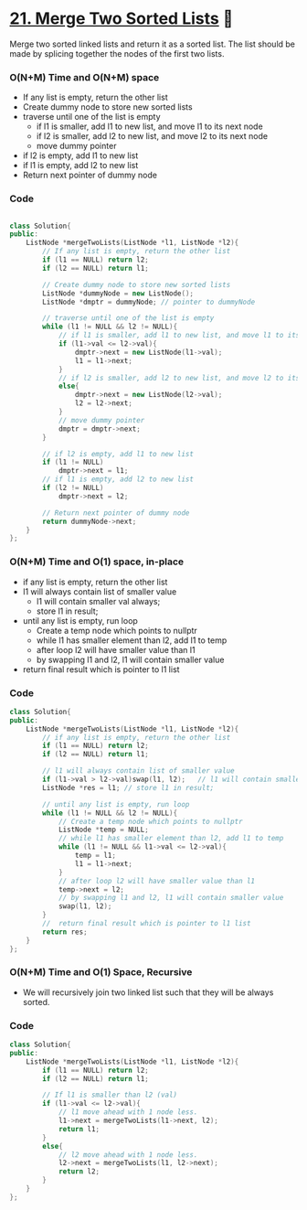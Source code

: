 # [21. Merge Two Sorted Lists](https://leetcode.com/problems/merge-two-sorted-lists/) 🌟

Merge two sorted linked lists and return it as a sorted list. The list should be made by splicing together the nodes of the first two lists.

### O(N+M) Time and O(N+M) space

- If any list is empty, return the other list
- Create dummy node to store new sorted lists
- traverse until one of the list is empty
  - if l1 is smaller, add l1 to new list, and move l1 to its next node
  - if l2 is smaller, add l2 to new list, and move l2 to its next node
  - move dummy pointer
- if l2 is empty, add l1 to new list
- if l1 is empty, add l2 to new list
- Return next pointer of dummy node

### Code

```cpp

class Solution{
public:
    ListNode *mergeTwoLists(ListNode *l1, ListNode *l2){
        // If any list is empty, return the other list
        if (l1 == NULL) return l2;
        if (l2 == NULL) return l1;

        // Create dummy node to store new sorted lists
        ListNode *dummyNode = new ListNode();
        ListNode *dmptr = dummyNode; // pointer to dummyNode

        // traverse until one of the list is empty
        while (l1 != NULL && l2 != NULL){
            // if l1 is smaller, add l1 to new list, and move l1 to its next node
            if (l1->val <= l2->val){
                dmptr->next = new ListNode(l1->val);
                l1 = l1->next;
            }
            // if l2 is smaller, add l2 to new list, and move l2 to its next node
            else{
                dmptr->next = new ListNode(l2->val);
                l2 = l2->next;
            }
            // move dummy pointer
            dmptr = dmptr->next;
        }

        // if l2 is empty, add l1 to new list
        if (l1 != NULL)
            dmptr->next = l1;
        // if l1 is empty, add l2 to new list
        if (l2 != NULL)
            dmptr->next = l2;

        // Return next pointer of dummy node
        return dummyNode->next;
    }
};
```

### O(N+M) Time and O(1) space, in-place

- if any list is empty, return the other list
- l1 will always contain list of smaller value
  - l1 will contain smaller val always;
  - store l1 in result;
- until any list is empty, run loop
  - Create a temp node which points to nullptr
  - while l1 has smaller element than l2, add l1 to temp
  - after loop l2 will have smaller value than l1
  - by swapping l1 and l2, l1 will contain smaller value
- return final result which is pointer to l1 list

### Code

```cpp
class Solution{
public:
    ListNode *mergeTwoLists(ListNode *l1, ListNode *l2){
        // if any list is empty, return the other list
        if (l1 == NULL) return l2;
        if (l2 == NULL) return l1;

        // l1 will always contain list of smaller value
        if (l1->val > l2->val)swap(l1, l2);   // l1 will contain smaller val always;
        ListNode *res = l1; // store l1 in result;

        // until any list is empty, run loop
        while (l1 != NULL && l2 != NULL){
            // Create a temp node which points to nullptr
            ListNode *temp = NULL;
            // while l1 has smaller element than l2, add l1 to temp
            while (l1 != NULL && l1->val <= l2->val){
                temp = l1;
                l1 = l1->next;
            }
            // after loop l2 will have smaller value than l1
            temp->next = l2;
            // by swapping l1 and l2, l1 will contain smaller value
            swap(l1, l2);
        }
        //  return final result which is pointer to l1 list
        return res;
    }
};
```

### O(N+M) Time and O(1) Space, Recursive

- We will recursively join two linked list such that they will be always sorted.

### Code

```cpp
class Solution{
public:
    ListNode *mergeTwoLists(ListNode *l1, ListNode *l2){
        if (l1 == NULL) return l2;
        if (l2 == NULL) return l1;

        // If l1 is smaller than l2 (val)
        if (l1->val <= l2->val){
            // l1 move ahead with 1 node less.
            l1->next = mergeTwoLists(l1->next, l2);
            return l1;
        }
        else{
            // l2 move ahead with 1 node less.
            l2->next = mergeTwoLists(l1, l2->next);
            return l2;
        }
    }
};
```
